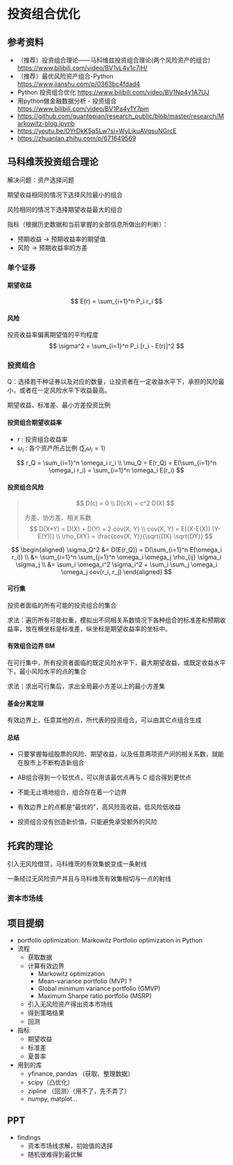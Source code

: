 # 投资组合优化



## 参考资料

* （推荐）投资组合理论——马科维兹投资组合理论(两个风险资产的组合) https://www.bilibili.com/video/BV1vL4y1c7iH/
* （推荐）最优风险资产组合-Python https://www.jianshu.com/p/0363bc4fdad4
* Python 投资组合优化 https://www.bilibili.com/video/BV1Np4y1A7UJ
* 用python做金融数据分析 - 投资组合 https://www.bilibili.com/video/BV1Pa4y1Y7pm
* https://github.com/quantopian/research_public/blob/master/research/Markowitz-blog.ipynb
* https://youtu.be/OYrDkK5q5Lw?si=WyLikuAVqsuNGrcE
* https://zhuanlan.zhihu.com/p/671649569





## 马科维茨投资组合理论

解决问题：资产选择问题

期望收益相同的情况下选择风险最小的组合

风险相同的情况下选择期望收益最大的组合

指标（根据历史数据和当前掌握的全部信息所做出的判断）：

* 预期收益 -> 预期收益率的期望值
* 风险 -> 预期收益率的方差

### 单个证券

#### 期望收益

$$
E(r) = \sum_{i=1}^n P_i r_i
$$



#### 风险

投资收益率偏离期望值的平均程度
$$
\sigma^2 = \sum_{i=1}^n P_i [r_i - E(r)]^2
$$


### 投资组合

Q：选择若干种证券以及对应的数量，让投资者在一定收益水平下，承担的风险最小，或者在一定风险水平下收益最高。

期望收益、标准差、最小方差投资比例

#### 投资组合期望收益率

* $r$ : 投资组合收益率
* $\omega_i$ : 各个资产所占比例 ($\sum_i \omega_i = 1$)

$$
r_Q = \sum_{i=1}^n \omega_i r_i \\
\mu_Q = E(r_Q) = E(\sum_{i=1}^n \omega_i r_i) = \sum_{i=1}^n \omega_i E(r_i)
$$

#### 投资组合风险



>$$
>D(c) = 0 \\
>D(cX) = c^2 D(X)
>$$
>
>方差、协方差、相关系数
>$$
>D(X+Y) = D(X) + D(Y) + 2 cov(X, Y) \\
>cov(X, Y) = E[(X-E(X)) (Y-E(Y))] \\
>\rho_{XY} = \frac{cov(X, Y)}{\sqrt{DX} \sqrt{DY}}
>$$

$$
\begin{aligned}
\sigma_Q^2 &= D(E(r_Q)) = D(\sum_{i=1}^n E(\omega_i r_i)) \\
&= \sum_{i=1}^n \sum_{j=1}^n \omega_i \omega_j \rho_{ij} \sigma_i \sigma_j \\
&= \sum_i \omega_i^2 \sigma_i^2 + \sum_i \sum_j \omega_i \omega_j cov(r_i, r_j)
\end{aligned}
$$

#### 可行集

投资者面临的所有可能的投资组合的集合

求法：遍历所有可能权重，模拟出不同相关系数情况下各种组合的标准差和预期收益率，放在横坐标是标准差，纵坐标是期望收益率的坐标中。

#### 有效组合边界 BM

在可行集中，所有投资者面临的既定风险水平下，最大期望收益，或既定收益水平下，最小风险水平的点的集合

求法：求出可行集后，求出全局最小方差以上的最小方差集

#### 基金分离定理

有效边界上，任意其他的点，所代表的投资组合，可以由其它点组合生成

#### 总结

* 只要掌握每组股票的风险、期望收益，以及任意两项资产间的相关系数，就能在股市上不断构造新组合
* AB组合得到一个较优点，可以用该最优点再与 C 组合得到更优点
* 不能无止境地组合，组合存在着一个边界
* 有效边界上的点都是“最优的”，高风险高收益，低风险低收益

* 投资组合没有创造新价值，只能避免承受额外的风险



## 托宾的理论

引入无风险借贷，马科维茨的有效集蜕变成一条射线

一条经过无风险资产并且与马科维茨有效集相切与一点的射线

### 资本市场线



## 项目提纲

* portfolio optimization: Markowitz Portfolio optimization in Python
* 流程
  * 获取数据
  * 计算有效边界
    * Markowitz optimization
    * Mean-variance portfolio (MVP) ?
    * Global minimum variance portfolio (GMVP)
    * Maximum Sharpe ratio portfolio (MSRP)
  * 引入无风险资产得出资本市场线
  * 得到策略结果
  * 回测
* 指标
  * 期望收益
  * 标准差
  * 夏普率
* 用到的库
  * yfinance, pandas （获取、整理数据）
  * scipy（凸优化）
  * zipline （回测）（用不了，先不弄了）
  * numpy, matplot...

## PPT

* findings
  * 资本市场线求解，初始值的选择
  * 随机很难得到最优解
